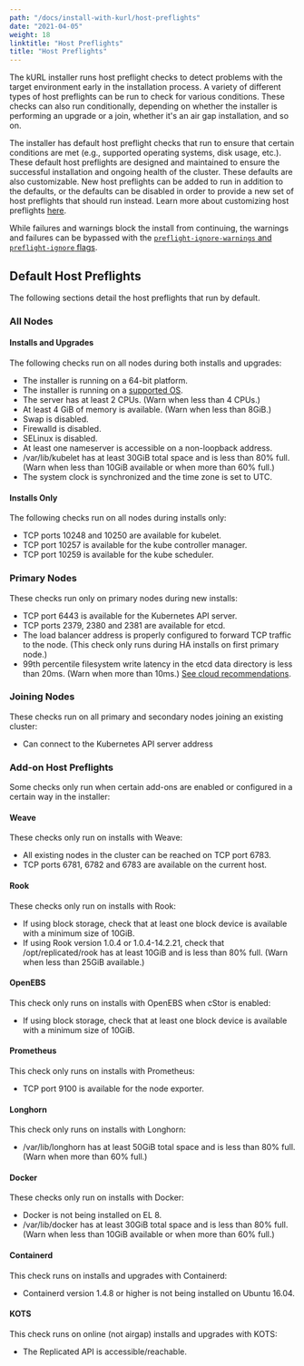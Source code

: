 ```yaml
---
path: "/docs/install-with-kurl/host-preflights"
date: "2021-04-05"
weight: 18
linktitle: "Host Preflights"
title: "Host Preflights"
---
```


The kURL installer runs host preflight checks to detect problems with the target environment early in the installation process.
A variety of different types of host preflights can be run to check for various conditions.
These checks can also run conditionally, depending on whether the installer is performing an upgrade or a join, whether it's an air gap installation, and so on.

The installer has default host preflight checks that run to ensure that certain conditions are met (e.g., supported operating systems, disk usage, etc.).
These default host preflights are designed and maintained to ensure the successful installation and ongoing health of the cluster.
These defaults are also customizable. New host preflights can be added to run in addition to the defaults, or the defaults can be disabled in order to provide a new set of host preflights that should run instead. Learn more about customizing host preflights [here](/docs/create-installer/host-preflights).

While failures and warnings block the install from continuing, the warnings and failures can be bypassed with the [`preflight-ignore-warnings` and `preflight-ignore` flags](/docs/install-with-kurl/advanced-options).

## Default Host Preflights

The following sections detail the host preflights that run by default.

### All Nodes

#### Installs and Upgrades

The following checks run on all nodes during both installs and upgrades:

* The installer is running on a 64-bit platform.
* The installer is running on a [supported OS](/docs/install-with-kurl/system-requirements#supported-operating-systems).
* The server has at least 2 CPUs. (Warn when less than 4 CPUs.)
* At least 4 GiB of memory is available. (Warn when less than 8GiB.)
* Swap is disabled.
* Firewalld is disabled.
* SELinux is disabled.
* At least one nameserver is accessible on a non-loopback address.
* /var/lib/kubelet has at least 30GiB total space and is less than 80% full. (Warn when less than 10GiB available or when more than 60% full.)
* The system clock is synchronized and the time zone is set to UTC.

#### Installs Only

The following checks run on all nodes during installs only:

* TCP ports 10248 and 10250 are available for kubelet.
* TCP port 10257 is available for the kube controller manager.
* TCP port 10259 is available for the kube scheduler.

### Primary Nodes

These checks run only on primary nodes during new installs:

* TCP port 6443 is available for the Kubernetes API server.
* TCP ports 2379, 2380 and 2381 are available for etcd.
* The load balancer address is properly configured to forward TCP traffic to the node. (This check only runs during HA installs on first primary node.)
* 99th percentile filesystem write latency in the etcd data directory is less than 20ms. (Warn when more than 10ms.) [See cloud recommendations](/docs/install-with-kurl/system-requirements#cloud-disk-performance).

### Joining Nodes

These checks run on all primary and secondary nodes joining an existing cluster:

* Can connect to the Kubernetes API server address

### Add-on Host Preflights

Some checks only run when certain add-ons are enabled or configured in a certain way in the installer:

#### Weave

These checks only run on installs with Weave:

* All existing nodes in the cluster can be reached on TCP port 6783.
* TCP ports 6781, 6782 and 6783 are available on the current host.

#### Rook

These checks only run on installs with Rook:

* If using block storage, check that at least one block device is available with a minimum size of 10GiB.
* If using Rook version 1.0.4 or 1.0.4-14.2.21, check that /opt/replicated/rook has at least 10GiB and is less than 80% full. (Warn when less than 25GiB available.)

#### OpenEBS

This check only runs on installs with OpenEBS when cStor is enabled:

* If using block storage, check that at least one block device is available with a minimum size of 10GiB.

#### Prometheus

This check only runs on installs with Prometheus:

* TCP port 9100 is available for the node exporter.

#### Longhorn

This check only runs on installs with Longhorn:

* /var/lib/longhorn has at least 50GiB total space and is less than 80% full. (Warn when more than 60% full.)

#### Docker

These checks only run on installs with Docker:

* Docker is not being installed on EL 8.
* /var/lib/docker has at least 30GiB total space and is less than 80% full. (Warn when less than 10GiB available or when more than 60% full.)

#### Containerd

This check runs on installs and upgrades with Containerd:

* Containerd version 1.4.8 or higher is not being installed on Ubuntu 16.04.

#### KOTS

This check runs on online (not airgap) installs and upgrades with KOTS:

* The Replicated API is accessible/reachable.
